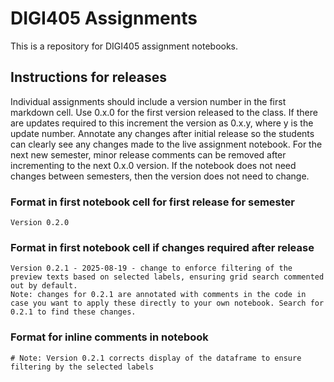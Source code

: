 # DIGI405 Assignments

This is a repository for DIGI405 assignment notebooks. 

## Instructions for releases

Individual assignments should include a version number in the first markdown cell. Use 0.x.0 for the first version released to the class. If there are updates required to this increment the version as 0.x.y, where y is the update number. Annotate any changes after initial release so the students can clearly see any changes made to the live assignment notebook. For the next new semester, minor release comments can be removed after incrementing to the next 0.x.0 version. If the notebook does not need changes between semesters, then the version does not need to change. 

### Format in first notebook cell for first release for semester

    Version 0.2.0 

### Format in first notebook cell if changes required after release

    Version 0.2.1 - 2025-08-19 - change to enforce filtering of the preview texts based on selected labels, ensuring grid search commented out by default.   
    Note: changes for 0.2.1 are annotated with comments in the code in case you want to apply these directly to your own notebook. Search for 0.2.1 to find these changes.

### Format for inline comments in notebook

    # Note: Version 0.2.1 corrects display of the dataframe to ensure filtering by the selected labels  

